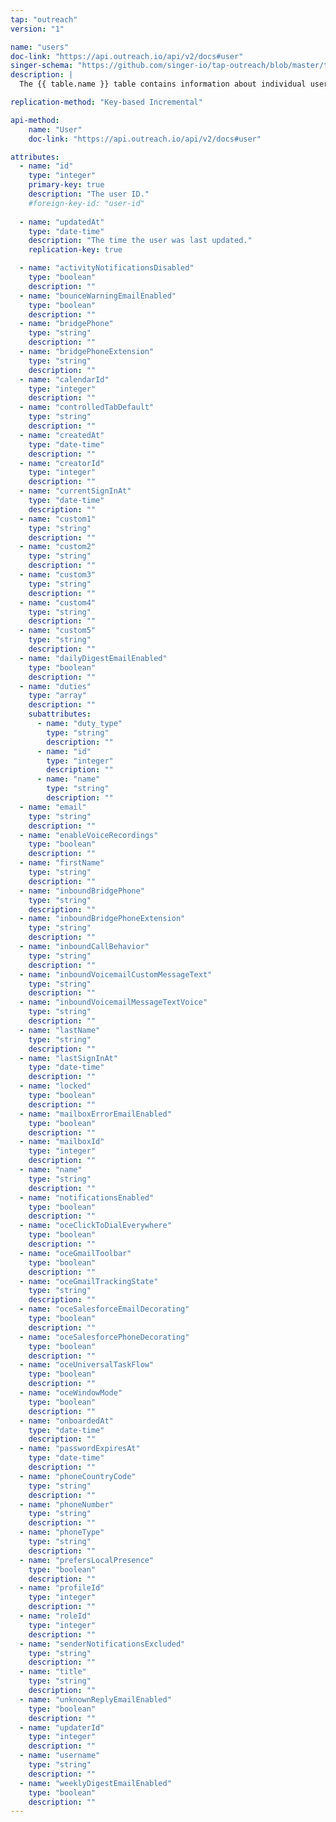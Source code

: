 ```yaml
---
tap: "outreach"
version: "1"

name: "users"
doc-link: "https://api.outreach.io/api/v2/docs#user"
singer-schema: "https://github.com/singer-io/tap-outreach/blob/master/tap_outreach/schemas/users.json"
description: |
  The {{ table.name }} table contains information about individual users that use the {{ integration.display_name }} app.

replication-method: "Key-based Incremental"

api-method:
    name: "User"
    doc-link: "https://api.outreach.io/api/v2/docs#user"

attributes:
  - name: "id"
    type: "integer"
    primary-key: true
    description: "The user ID."
    #foreign-key-id: "user-id"
  
  - name: "updatedAt"
    type: "date-time"
    description: "The time the user was last updated."
    replication-key: true

  - name: "activityNotificationsDisabled"
    type: "boolean"
    description: ""
  - name: "bounceWarningEmailEnabled"
    type: "boolean"
    description: ""
  - name: "bridgePhone"
    type: "string"
    description: ""
  - name: "bridgePhoneExtension"
    type: "string"
    description: ""
  - name: "calendarId"
    type: "integer"
    description: ""
  - name: "controlledTabDefault"
    type: "string"
    description: ""
  - name: "createdAt"
    type: "date-time"
    description: ""
  - name: "creatorId"
    type: "integer"
    description: ""
  - name: "currentSignInAt"
    type: "date-time"
    description: ""
  - name: "custom1"
    type: "string"
    description: ""
  - name: "custom2"
    type: "string"
    description: ""
  - name: "custom3"
    type: "string"
    description: ""
  - name: "custom4"
    type: "string"
    description: ""
  - name: "custom5"
    type: "string"
    description: ""
  - name: "dailyDigestEmailEnabled"
    type: "boolean"
    description: ""
  - name: "duties"
    type: "array"
    description: ""
    subattributes:
      - name: "duty_type"
        type: "string"
        description: ""
      - name: "id"
        type: "integer"
        description: ""
      - name: "name"
        type: "string"
        description: ""
  - name: "email"
    type: "string"
    description: ""
  - name: "enableVoiceRecordings"
    type: "boolean"
    description: ""
  - name: "firstName"
    type: "string"
    description: ""
  - name: "inboundBridgePhone"
    type: "string"
    description: ""
  - name: "inboundBridgePhoneExtension"
    type: "string"
    description: ""
  - name: "inboundCallBehavior"
    type: "string"
    description: ""
  - name: "inboundVoicemailCustomMessageText"
    type: "string"
    description: ""
  - name: "inboundVoicemailMessageTextVoice"
    type: "string"
    description: ""
  - name: "lastName"
    type: "string"
    description: ""
  - name: "lastSignInAt"
    type: "date-time"
    description: ""
  - name: "locked"
    type: "boolean"
    description: ""
  - name: "mailboxErrorEmailEnabled"
    type: "boolean"
    description: ""
  - name: "mailboxId"
    type: "integer"
    description: ""
  - name: "name"
    type: "string"
    description: ""
  - name: "notificationsEnabled"
    type: "boolean"
    description: ""
  - name: "oceClickToDialEverywhere"
    type: "boolean"
    description: ""
  - name: "oceGmailToolbar"
    type: "boolean"
    description: ""
  - name: "oceGmailTrackingState"
    type: "string"
    description: ""
  - name: "oceSalesforceEmailDecorating"
    type: "boolean"
    description: ""
  - name: "oceSalesforcePhoneDecorating"
    type: "boolean"
    description: ""
  - name: "oceUniversalTaskFlow"
    type: "boolean"
    description: ""
  - name: "oceWindowMode"
    type: "boolean"
    description: ""
  - name: "onboardedAt"
    type: "date-time"
    description: ""
  - name: "passwordExpiresAt"
    type: "date-time"
    description: ""
  - name: "phoneCountryCode"
    type: "string"
    description: ""
  - name: "phoneNumber"
    type: "string"
    description: ""
  - name: "phoneType"
    type: "string"
    description: ""
  - name: "prefersLocalPresence"
    type: "boolean"
    description: ""
  - name: "profileId"
    type: "integer"
    description: ""
  - name: "roleId"
    type: "integer"
    description: ""
  - name: "senderNotificationsExcluded"
    type: "string"
    description: ""
  - name: "title"
    type: "string"
    description: ""
  - name: "unknownReplyEmailEnabled"
    type: "boolean"
    description: ""
  - name: "updaterId"
    type: "integer"
    description: ""
  - name: "username"
    type: "string"
    description: ""
  - name: "weeklyDigestEmailEnabled"
    type: "boolean"
    description: ""
---
```

